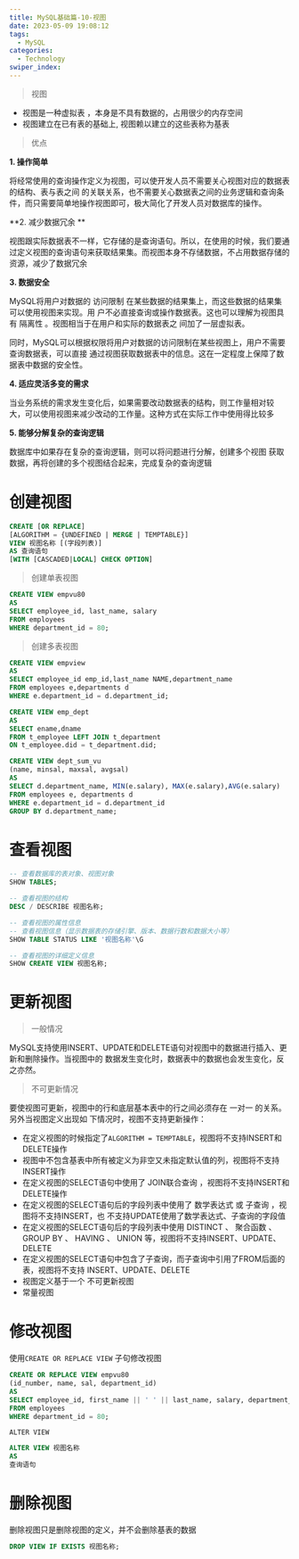 ```yaml
---
title: MySQL基础篇-10-视图
date: 2023-05-09 19:08:12
tags: 
  - MySQL
categories: 
  - Technology
swiper_index: 
---
```


> 视图

* 视图是一种虚拟表 ，本身是不具有数据的，占用很少的内存空间 
* 视图建立在已有表的基础上, 视图赖以建立的这些表称为基表

> 优点

 **1. 操作简单** 

 将经常使用的查询操作定义为视图，可以使开发人员不需要关心视图对应的数据表的结构、表与表之间 的关联关系，也不需要关心数据表之间的业务逻辑和查询条件，而只需要简单地操作视图即可，极大简化了开发人员对数据库的操作。 

**2. 减少数据冗余 **

 视图跟实际数据表不一样，它存储的是查询语句。所以，在使用的时候，我们要通过定义视图的查询语句来获取结果集。而视图本身不存储数据，不占用数据存储的资源，减少了数据冗余

**3. 数据安全**

 MySQL将用户对数据的 访问限制 在某些数据的结果集上，而这些数据的结果集可以使用视图来实现。用 户不必直接查询或操作数据表。这也可以理解为视图具有 隔离性 。视图相当于在用户和实际的数据表之 间加了一层虚拟表。

 同时，MySQL可以根据权限将用户对数据的访问限制在某些视图上，用户不需要查询数据表，可以直接 通过视图获取数据表中的信息。这在一定程度上保障了数据表中数据的安全性。 

 **4. 适应灵活多变的需求**

 当业务系统的需求发生变化后，如果需要改动数据表的结构，则工作量相对较 大，可以使用视图来减少改动的工作量。这种方式在实际工作中使用得比较多 

**5. 能够分解复杂的查询逻辑**

 数据库中如果存在复杂的查询逻辑，则可以将问题进行分解，创建多个视图 获取数据，再将创建的多个视图结合起来，完成复杂的查询逻辑 

# 创建视图

```sql
CREATE [OR REPLACE]
[ALGORITHM = {UNDEFINED | MERGE | TEMPTABLE}]
VIEW 视图名称 [(字段列表)]
AS 查询语句
[WITH [CASCADED|LOCAL] CHECK OPTION]
```

> 创建单表视图

```sql
CREATE VIEW empvu80
AS
SELECT employee_id, last_name, salary
FROM employees
WHERE department_id = 80;
```

> 创建多表视图

```sql
CREATE VIEW empview
AS
SELECT employee_id emp_id,last_name NAME,department_name
FROM employees e,departments d
WHERE e.department_id = d.department_id;
```

```sql
CREATE VIEW emp_dept
AS
SELECT ename,dname
FROM t_employee LEFT JOIN t_department
ON t_employee.did = t_department.did;
```

```sql
CREATE VIEW dept_sum_vu
(name, minsal, maxsal, avgsal)
AS
SELECT d.department_name, MIN(e.salary), MAX(e.salary),AVG(e.salary)
FROM employees e, departments d
WHERE e.department_id = d.department_id
GROUP BY d.department_name;
```

# 查看视图

```sql
-- 查看数据库的表对象、视图对象
SHOW TABLES;

-- 查看视图的结构
DESC / DESCRIBE 视图名称;

-- 查看视图的属性信息
-- 查看视图信息（显示数据表的存储引擎、版本、数据行数和数据大小等）
SHOW TABLE STATUS LIKE '视图名称'\G

-- 查看视图的详细定义信息
SHOW CREATE VIEW 视图名称;
```

# 更新视图

> 一般情况

MySQL支持使用INSERT、UPDATE和DELETE语句对视图中的数据进行插入、更新和删除操作。当视图中的 数据发生变化时，数据表中的数据也会发生变化，反之亦然。 

> 不可更新情况

要使视图可更新，视图中的行和底层基本表中的行之间必须存在 一对一 的关系。另外当视图定义出现如 下情况时，视图不支持更新操作： 

* 在定义视图的时候指定了`ALGORITHM = TEMPTABLE`，视图将不支持INSERT和DELETE操作
* 视图中不包含基表中所有被定义为非空又未指定默认值的列，视图将不支持INSERT操作 
* 在定义视图的SELECT语句中使用了 JOIN联合查询 ，视图将不支持INSERT和DELETE操作
* 在定义视图的SELECT语句后的字段列表中使用了 数学表达式 或 子查询 ，视图将不支持INSERT，也 不支持UPDATE使用了数学表达式、子查询的字段值
* 在定义视图的SELECT语句后的字段列表中使用 DISTINCT 、 聚合函数 、 GROUP BY 、 HAVING 、 UNION 等，视图将不支持INSERT、UPDATE、DELETE
* 在定义视图的SELECT语句中包含了子查询，而子查询中引用了FROM后面的表，视图将不支持 INSERT、UPDATE、DELETE 
* 视图定义基于一个 不可更新视图
* 常量视图 

# 修改视图

 使用`CREATE OR REPLACE VIEW` 子句修改视图 

```sql
CREATE OR REPLACE VIEW empvu80
(id_number, name, sal, department_id)
AS
SELECT employee_id, first_name || ' ' || last_name, salary, department_id
FROM employees
WHERE department_id = 80;
```

`ALTER VIEW`

```sql
ALTER VIEW 视图名称
AS
查询语句
```

# 删除视图

 删除视图只是删除视图的定义，并不会删除基表的数据 

```sql
DROP VIEW IF EXISTS 视图名称;
```


